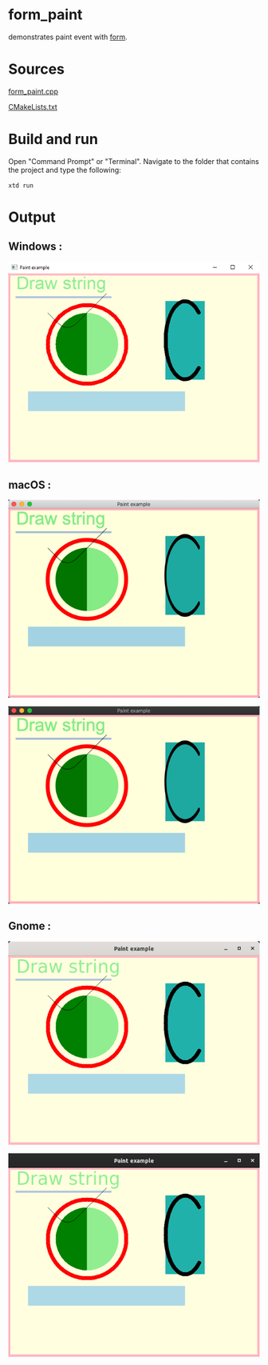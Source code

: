 # form_paint

demonstrates paint event with [form](../../../src/xtd_forms/include/xtd/forms/form.hpp).

# Sources

[form_paint.cpp](form_paint.cpp)

[CMakeLists.txt](CMakeLists.txt)

# Build and run

Open "Command Prompt" or "Terminal". Navigate to the folder that contains the project and type the following:

```shell
xtd run
```

# Output

## Windows :

![Screenshot](../../../docs/pictures/examples/form_paint_w.png)

## macOS :

![Screenshot](../../../docs/pictures/examples/form_paint_m.png)

![Screenshot](../../../docs/pictures/examples/form_paint_md.png)

## Gnome :

![Screenshot](../../../docs/pictures/examples/form_paint_g.png)

![Screenshot](../../../docs/pictures/examples/form_paint_gd.png)
